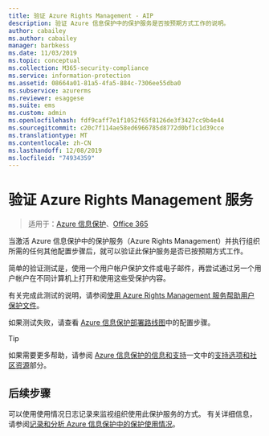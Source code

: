 ```yaml
---
title: 验证 Azure Rights Management - AIP
description: 验证 Azure 信息保护中的保护服务是否按预期方式工作的说明。
author: cabailey
ms.author: cabailey
manager: barbkess
ms.date: 11/03/2019
ms.topic: conceptual
ms.collection: M365-security-compliance
ms.service: information-protection
ms.assetid: 08664a01-81a5-4fa5-884c-7306ee55dba0
ms.subservice: azurerms
ms.reviewer: esaggese
ms.suite: ems
ms.custom: admin
ms.openlocfilehash: fdf9caff7e1f1052f65f8126de3f3427cc9b4e44
ms.sourcegitcommit: c20c7f114ae58ed6966785d8772d0bf1c1d39cce
ms.translationtype: MT
ms.contentlocale: zh-CN
ms.lasthandoff: 12/08/2019
ms.locfileid: "74934359"
---
```

# <a name="verifying-the-azure-rights-management-service"></a>验证 Azure Rights Management 服务

>适用于：[Azure 信息保护](https://azure.microsoft.com/pricing/details/information-protection)、[Office 365](https://download.microsoft.com/download/E/C/F/ECF42E71-4EC0-48FF-AA00-577AC14D5B5C/Azure_Information_Protection_licensing_datasheet_EN-US.pdf)

当激活 Azure 信息保护中的保护服务（Azure Rights Management）并执行组织所需的任何其他配置步骤后，就可以验证此保护服务是否已按预期方式工作。 

简单的验证测试是，使用一个用户帐户保护文件或电子邮件，再尝试通过另一个用户帐户在不同计算机上打开和使用这些受保护内容。

有关完成此测试的说明，请参阅[使用 Azure Rights Management 服务帮助用户保护文件](help-users.md)。

如果测试失败，请查看 [Azure 信息保护部署路线图](deployment-roadmap.md)中的配置步骤。

> [!TIP]
> 如果需要更多帮助，请参阅 [Azure 信息保护的信息和支持](information-support.md)一文中的[支持选项和社区资源](information-support.md#support-options-and-community-resources)部分。

## <a name="next-steps"></a>后续步骤

可以使用使用情况日志记录来监视组织使用此保护服务的方式。 有关详细信息，请参阅[记录和分析 Azure 信息保护中的保护使用情况](log-analyze-usage.md)。



